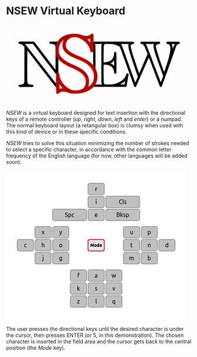 NSEW Virtual Keyboard
=====================

![NSEW Virtual Keyboard](logo.png)

*NSEW* is a virtual keyboard designed for text insertion with the directional keys of a remote controller (_up_, _right_, _down_, _left_ and _enter_) or a numpad. The normal keyboard layout (a retangular box) is clumsy when used with this kind of device or in these specific conditions.

*NSEW* tries to solve this situation minimizing the number of strokes needed to select a specific character, in accordance with the common letter frequency of the English language (for now, other languages will be added soon).

![NSEW Virtual Keyboard - screen capture](nsew.jpg)

The user presses the directional keys until the desired character is under the cursor, then presses ENTER (or 5, in this demonstration). The chosen character is inserted in the field area and the cursor gets back to the central position (the _Mode_ key).
